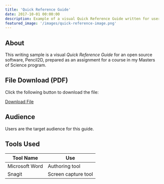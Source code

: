 ```yaml
---
title: 'Quick Reference Guide'
date: 2017-10-01 00:00:00
description: Example of a visual Quick Reference Guide written for users, authored using Microsoft Word.
featured_image: '/images/quick-reference-image.png'
---
```


## About

This writing sample is a visual <em>Quick Reference Guide</em> for an open source software, Pencil2D, prepared as an assignment for a course in my Masters of Science program.

## File Download (PDF)

Click the following button to download the file:

<a href="/uploads/Pencil2D Quick Reference Guide.pdf" class="button button--large">Download File <i class="fas fa-download"></i></a>

## Audience

Users are the target audience for this guide. 

## Tools Used 

<table>
	<thead>
		<tr>
			<th>Tool Name</th>
			<th>Use</th>
		</tr>
	</thead>
	<tbody>
		<tr>
			<td>Microsoft Word</td>
			<td>Authoring tool</td>
		</tr>
		<tr>
			<td>Snagit</td>
			<td>Screen capture tool</td>
		</tr>
	</tbody>
</table>